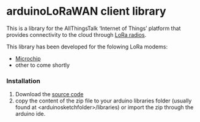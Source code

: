 arduinoLoRaWAN client library
=============================

This is a library for the AllThingsTalk ‘Internet of Things’ platform that provides connectivity to the cloud through [LoRa radios](https://www.lora-alliance.org/What-Is-LoRa/Technology).  

This library has been developed for the folowing LoRa modems: 

- [Microchip](http://www.microchip.com/wwwproducts/Devices.aspx?product=RN2483)
- other to come shortly

### Installation
  1. Download the [source code](https://github.com/allthingstalk/att-arduino-lorawan-client/archive/master.zip)
  2. copy the content of the zip file to your arduino libraries folder (usually found at &lt;arduinosketchfolder>/libraries) or import the zip through the arduino ide.
  
